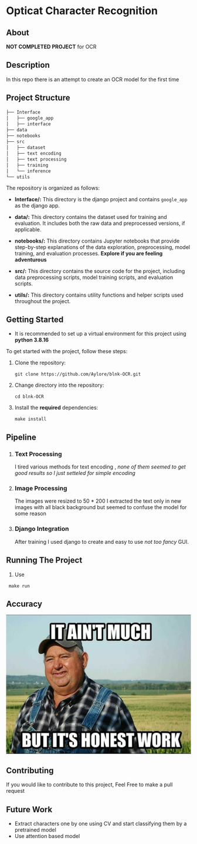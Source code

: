 # **Opticat Character Recognition**

## **About**

**NOT COMPLETED PROJECT** for OCR

## **Description**

In this repo there is an attempt to create an OCR model for the first time 





## **Project Structure**
```
├── Interface
│   ├── google_app
│   ├── interface
├── data
├── notebooks
├── src
│   ├── dataset
│   ├── text encoding
│   ├── text processing
│   ├── training
│   └── inference
└── utils
```

The repository is organized as follows:

- **Interface/:** This directory is the django project and contains `google_app` as the django app.  

- **data/:** This directory contains the dataset used for training and evaluation. It includes both the raw data and preprocessed versions, if applicable.

- **notebooks/:** This directory contains Jupyter notebooks that provide step-by-step explanations of the data exploration, preprocessing, model training, and evaluation processes. **Explore if you are feeling adventurous**

- **src/:** This directory contains the source code for the project, including data preprocessing scripts, model training scripts, and evaluation scripts.

- **utils/:** This directory contains utility functions and helper scripts used throughout the project.

## Getting Started

*   It is recommended to set up a virtual environment for this project using **python 3.8.16**



To get started with the project, follow these steps:

1. Clone the repository: 
   ```
   git clone https://github.com/Aylore/blnk-OCR.git
   ```
2. Change directory into the repository:
   ```
   cd blnk-OCR
   ```

3. Install the **required** dependencies:
     ```
     make install
     ```


## **Pipeline**


1. ### Text Processing

    I tired various methods for text encoding , *none of them seemed to get good results so I just setteled for simple encoding*

2. ### Image Processing

    The images were resized to 50 * 200
    I extracted the text only in new images with all black background but seemed to confuse the model for some reason
   

3. ### Django Integration
   
   After training I used django to create and easy to use *not too fancy* GUI.


## **Running The Project**

1.  Use 

   ```
    make run
   ```


## **Accuracy**

![accuracy](accuracy.jpg)


## **Contributing**
If you would like to contribute to this project, Feel Free to make a pull request 



## **Future Work**
*  Extract characters one by one using CV and start classifying them by a pretrained model 
*  Use attention based model 







